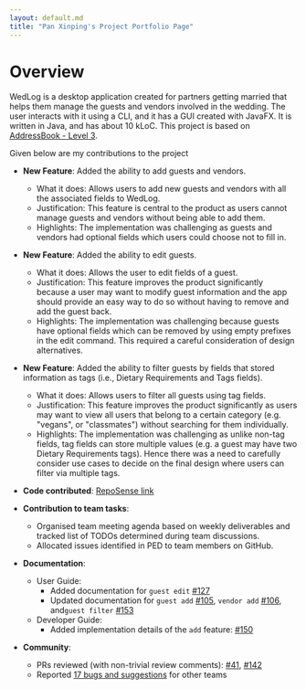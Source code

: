 ```yaml
---
layout: default.md
title: "Pan Xinping's Project Portfolio Page"
---
```


# Overview

WedLog is a desktop application created for partners getting married that helps them manage the guests and vendors involved in the wedding. 
The user interacts with it using a CLI, and it has a GUI created with JavaFX. 
It is written in Java, and has about 10 kLoC. This project is based on [AddressBook - Level 3](https://se-education.org/addressbook-level3/).

Given below are my contributions to the project

* **New Feature**: Added the ability to add guests and vendors.
    * What it does: Allows users to add new guests and vendors with all the associated fields to WedLog.
    * Justification: This feature is central to the product as users cannot manage guests and vendors without being able to add them.
    * Highlights: The implementation was challenging as guests and vendors had optional fields which users could choose not to fill in.

* **New Feature**: Added the ability to edit guests.
    * What it does: Allows the user to edit fields of a guest.
    * Justification: This feature improves the product significantly because a user may want to modify guest information and the app should provide an easy way to do so without having to remove and add the guest back.
    * Highlights: The implementation was challenging because guests have optional fields which can be removed by using empty prefixes in the edit command. This required a careful consideration of design alternatives.

* **New Feature**: Added the ability to filter guests by fields that stored information as tags (i.e., Dietary Requirements and Tags fields).
    * What it does: Allows users to filter all guests using tag fields.
    * Justification: This feature improves the product significantly as users may want to view all users that belong to a certain category (e.g. "vegans", or "classmates") without searching for them individually.
    * Highlights: The implementation was challenging as unlike non-tag fields, tag fields can store multiple values (e.g. a guest may have two Dietary Requirements tags). Hence there was a need to carefully consider use cases to decide on the final design where users can filter via multiple tags.

* **Code contributed**: [RepoSense link](https://nus-cs2103-ay2324s1.github.io/tp-dashboard/?search=p-xp&breakdown=true)

* **Contribution to team tasks**:
    * Organised team meeting agenda based on weekly deliverables and tracked list of TODOs determined during team discussions.
    * Allocated issues identified in PED to team members on GitHub.

* **Documentation**:
    * User Guide:
        * Added documentation for `guest edit` [\#127](https://github.com/AY2324S1-CS2103T-F11-2/tp/pull/127)
        * Updated documentation for `guest add` [\#105](https://github.com/AY2324S1-CS2103T-F11-2/tp/pull/105), `vendor add` [\#106](https://github.com/AY2324S1-CS2103T-F11-2/tp/pull/106), and`guest filter` [\#153](https://github.com/AY2324S1-CS2103T-F11-2/tp/pull/153)
    * Developer Guide:
        * Added implementation details of the `add` feature: [\#150](https://github.com/AY2324S1-CS2103T-F11-2/tp/pull/150)

* **Community**:
    * PRs reviewed (with non-trivial review comments): [\#41](https://github.com/AY2324S1-CS2103T-F11-2/tp/pull/41), [\#142](https://github.com/AY2324S1-CS2103T-F11-2/tp/pull/142)
    * Reported [17 bugs and suggestions](https://github.com/p-xp/ped/issues) for other teams


